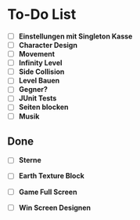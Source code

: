 # To-Do List

- [ ] **Einstellungen mit Singleton Kasse**
- [ ] **Character Design**
- [ ] **Movement**
- [ ] **Infinity Level**
- [ ] **Side Collision**
- [ ] **Level Bauen**
- [ ] **Gegner?**
- [ ] **JUnit Tests**
- [ ] **Seiten blocken**
- [ ] **Musik**
## Done
- [ ] **Sterne**
- [ ] **Earth Texture Block**
- [ ] **Game Full Screen**
- [ ] **Win Screen Designen**


